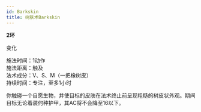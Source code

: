 ```yaml
---
id: Barkskin
title: 树肤术Barkskin
---
```


**2环**

变化

施法时间：1动作  
施法距离：触及  
法术成分：V、S、M（一把橡树皮）  
持续时间：专注，至多1小时  


你触碰一个自愿生物，并使目标的皮肤在法术终止前呈现粗糙的树皮状外观。期间目标无论着装何种护甲，其AC将不会降至16以下。
